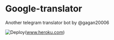 # Google-translator
Another telegram translator bot by @gagan20006

![Deploy](www.heroku.svg)(www.heroku.com)
